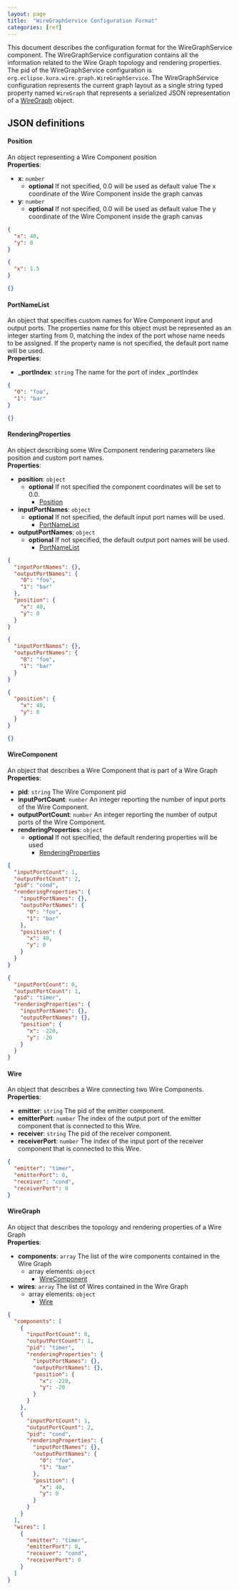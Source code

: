 ```yaml
---
layout: page
title:  "WireGraphService Configuration Format"
categories: [ref]
---
```


This document describes the configuration format for the WireGraphService component.
The WireGraphService configuration contains all the information related to the Wire Graph topology and rendering properties.
The pid of the WireGraphService configuration is `org.eclipse.kura.wire.graph.WireGraphService`.
The WireGraphService configuration represents the current graph layout as a single string typed property named `WireGraph` that represents a serialized JSON representation of a [WireGraph](#wire_graph) object.

## JSON definitions
#### Position
An object representing a Wire Component position
<br>**Properties**:

* **x**: `number`
  * **optional** If not specified, 0.0 will be used as default value
    The x coordinate of the Wire Component inside the graph canvas
* **y**: `number`
  * **optional** If not specified, 0.0 will be used as default value
    The y coordinate of the Wire Component inside the graph canvas

```json
{
  "x": 40,
  "y": 0
}
```
```json
{
  "x": 1.5
}
```
```json
{}
```
#### PortNameList
An object that specifies custom names for Wire Component input and output ports. The properties name for this object must be represented as an integer starting from 0, matching the index of the port whose name needs to be assigned. If the property name is not specified, the default port name will be used.
<br>**Properties**:

* **_portIndex**: `string`
    The name for the port of index _portIndex

```json
{
  "0": "foo",
  "1": "bar"
}
```
```json
{}
```
#### RenderingProperties
An object describing some Wire Component rendering parameters like position and custom port names.
<br>**Properties**:

* **position**: `object`
  * **optional** If not specified the component coordinates will be set to 0.0.
    * [Position](#position)
* **inputPortNames**: `object`
  * **optional** If not specified, the default input port names will be used.
    * [PortNameList](#portnamelist)
* **outputPortNames**: `object`
  * **optional** If not specified, the default output port names will be used.
    * [PortNameList](#portnamelist)

```json
{
  "inputPortNames": {},
  "outputPortNames": {
    "0": "foo",
    "1": "bar"
  },
  "position": {
    "x": 40,
    "y": 0
  }
}
```
```json
{
  "inputPortNames": {},
  "outputPortNames": {
    "0": "foo",
    "1": "bar"
  }
}
```
```json
{
  "position": {
    "x": 40,
    "y": 0
  }
}
```
```json
{}
```
#### WireComponent
An object that describes a Wire Component that is part of a Wire Graph
<br>**Properties**:

* **pid**: `string`
    The Wire Component pid
* **inputPortCount**: `number`
    An integer reporting the number of input ports of the Wire Component.
* **outputPortCount**: `number`
    An integer reporting the number of output ports of the Wire Component.
* **renderingProperties**: `object`
  * **optional** If not specified, the default rendering properties will be used
    * [RenderingProperties](#renderingproperties)

```json
{
  "inputPortCount": 1,
  "outputPortCount": 2,
  "pid": "cond",
  "renderingProperties": {
    "inputPortNames": {},
    "outputPortNames": {
      "0": "foo",
      "1": "bar"
    },
    "position": {
      "x": 40,
      "y": 0
    }
  }
}
```
```json
{
  "inputPortCount": 0,
  "outputPortCount": 1,
  "pid": "timer",
  "renderingProperties": {
    "inputPortNames": {},
    "outputPortNames": {},
    "position": {
      "x": -220,
      "y": -20
    }
  }
}
```
#### Wire
An object that describes a Wire connecting two Wire Components.
<br>**Properties**:

* **emitter**: `string`
    The pid of the emitter component.
* **emitterPort**: `number`
    The index of the output port of the emitter component that is connected to this Wire.
* **receiver**: `string`
    The pid of the receiver component.
* **receiverPort**: `number`
    The index of the input port  of the receiver component that is connected to this Wire.

```json
{
  "emitter": "timer",
  "emitterPort": 0,
  "receiver": "cond",
  "receiverPort": 0
}
```
#### WireGraph
An object that describes the topology and rendering properties of a Wire Graph
<br>**Properties**:

* **components**: `array`
    The list of the wire components contained in the Wire Graph
    * array elements: `object`
      * [WireComponent](#wirecomponent)
* **wires**: `array`
    The list of Wires contained in the Wire Graph
    * array elements: `object`
      * [Wire](#wire)

```json
{
  "components": [
    {
      "inputPortCount": 0,
      "outputPortCount": 1,
      "pid": "timer",
      "renderingProperties": {
        "inputPortNames": {},
        "outputPortNames": {},
        "position": {
          "x": -220,
          "y": -20
        }
      }
    },
    {
      "inputPortCount": 1,
      "outputPortCount": 2,
      "pid": "cond",
      "renderingProperties": {
        "inputPortNames": {},
        "outputPortNames": {
          "0": "foo",
          "1": "bar"
        },
        "position": {
          "x": 40,
          "y": 0
        }
      }
    }
  ],
  "wires": [
    {
      "emitter": "timer",
      "emitterPort": 0,
      "receiver": "cond",
      "receiverPort": 0
    }
  ]
}
```